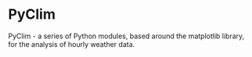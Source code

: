 # PyClim
PyClim - a series of Python modules, based around the matplotlib library, for the analysis of hourly weather data.

